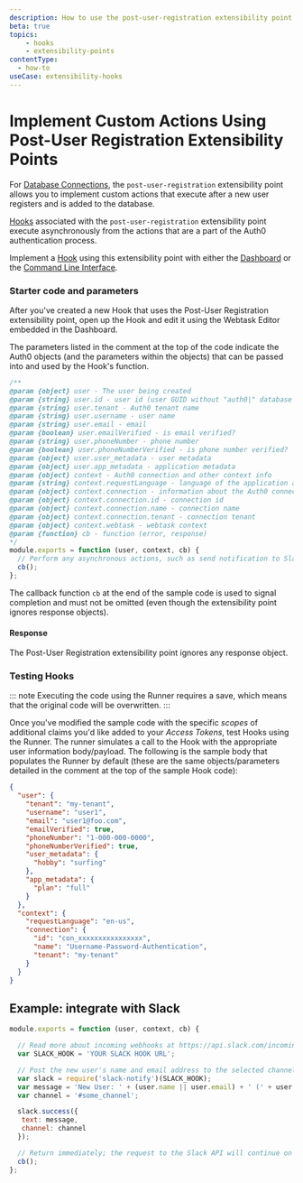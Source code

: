 ```yaml
---
description: How to use the post-user-registration extensibility point
beta: true
topics:
    - hooks
    - extensibility-points   
contentType:
  - how-to
useCase: extensibility-hooks
---
```

# Implement Custom Actions Using Post-User Registration Extensibility Points

For [Database Connections](/connections/database), the `post-user-registration` extensibility point allows you to implement custom actions that execute after a new user registers and is added to the database.

[Hooks](/hooks) associated with the `post-user-registration` extensibility point execute asynchronously from the actions that are a part of the Auth0 authentication process.

Implement a [Hook](/hooks) using this extensibility point with either the [Dashboard](/hooks/guides/create-hooks-using-dashboard) or the [Command Line Interface](/hooks/guides/create-hooks-using-cli). 

### Starter code and parameters

After you've created a new Hook that uses the Post-User Registration extensibility point, open up the Hook and edit it using the Webtask Editor embedded in the Dashboard. 

The parameters listed in the comment at the top of the code indicate the Auth0 objects (and the parameters within the objects) that can be passed into and used by the Hook's function. 

```js
/**
@param {object} user - The user being created
@param {string} user.id - user id (user GUID without "auth0|" database prefix)
@param {string} user.tenant - Auth0 tenant name
@param {string} user.username - user name
@param {string} user.email - email
@param {boolean} user.emailVerified - is email verified?
@param {string} user.phoneNumber - phone number
@param {boolean} user.phoneNumberVerified - is phone number verified?
@param {object} user.user_metadata - user metadata
@param {object} user.app_metadata - application metadata
@param {object} context - Auth0 connection and other context info
@param {string} context.requestLanguage - language of the application agent
@param {object} context.connection - information about the Auth0 connection
@param {object} context.connection.id - connection id
@param {object} context.connection.name - connection name
@param {object} context.connection.tenant - connection tenant
@param {object} context.webtask - webtask context
@param {function} cb - function (error, response)
*/
module.exports = function (user, context, cb) {
  // Perform any asynchronous actions, such as send notification to Slack.
  cb();
};
```

The callback function `cb` at the end of the sample code is used to signal completion and must not be omitted (even though the extensibility point ignores response objects).

#### Response

The Post-User Registration extensibility point ignores any response object.

### Testing Hooks

::: note
Executing the code using the Runner requires a save, which means that the original code will be overwritten.
:::

Once you've modified the sample code with the specific <dfn data-key="scope">scopes</dfn> of additional claims you'd like added to your <dfn data-key="access-token">Access Tokens</dfn>, test Hooks using the Runner. The runner simulates a call to the Hook with the appropriate user information body/payload. The following is the sample body that populates the Runner by default (these are the same objects/parameters detailed in the comment at the top of the sample Hook code):

```json
{
  "user": {
    "tenant": "my-tenant",
    "username": "user1",
    "email": "user1@foo.com",
    "emailVerified": true,
    "phoneNumber": "1-000-000-0000",
    "phoneNumberVerified": true,
    "user_metadata": {
      "hobby": "surfing"
    },
    "app_metadata": {
      "plan": "full"
    }
  },
  "context": {
    "requestLanguage": "en-us",
    "connection": {
      "id": "con_xxxxxxxxxxxxxxxx",
      "name": "Username-Password-Authentication",
      "tenant": "my-tenant"
    }
  }
}
```

## Example: integrate with Slack

```js
module.exports = function (user, context, cb) {

  // Read more about incoming webhooks at https://api.slack.com/incoming-webhooks
  var SLACK_HOOK = 'YOUR SLACK HOOK URL';

  // Post the new user's name and email address to the selected channel
  var slack = require('slack-notify')(SLACK_HOOK);
  var message = 'New User: ' + (user.name || user.email) + ' (' + user.email + ')';
  var channel = '#some_channel';

  slack.success({
   text: message,
   channel: channel
  });

  // Return immediately; the request to the Slack API will continue on the sandbox
  cb();
};
```
